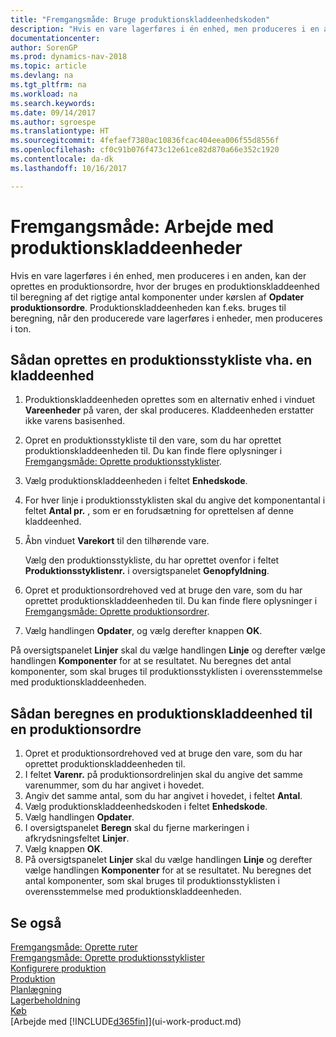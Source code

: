 ```yaml
---
title: "Fremgangsmåde: Bruge produktionskladdeenhedskoden"
description: "Hvis en vare lagerføres i én enhed, men produceres i en anden, skal produktionsordren bruge en produktionskladdeenhed til beregning af det rigtige antal komponenter. Produktionskladdeenheden kan f.eks. bruges til beregning, når den producerede vare lagerføres i enheder, men produceres i ton."
documentationcenter: 
author: SorenGP
ms.prod: dynamics-nav-2018
ms.topic: article
ms.devlang: na
ms.tgt_pltfrm: na
ms.workload: na
ms.search.keywords: 
ms.date: 09/14/2017
ms.author: sgroespe
ms.translationtype: HT
ms.sourcegitcommit: 4fefaef7380ac10836fcac404eea006f55d8556f
ms.openlocfilehash: cf0c91b076f473c12e61ce82d870a66e352c1920
ms.contentlocale: da-dk
ms.lasthandoff: 10/16/2017

---
```

# <a name="how-to-work-with-manufacturing-batch-units-of-measure"></a>Fremgangsmåde: Arbejde med produktionskladdeenheder
Hvis en vare lagerføres i én enhed, men produceres i en anden, kan der oprettes en produktionsordre, hvor der bruges en produktionskladdeenhed til beregning af det rigtige antal komponenter under kørslen af **Opdater produktionsordre**. Produktionskladdeenheden kan f.eks. bruges til beregning, når den producerede vare lagerføres i enheder, men produceres i ton.  

## <a name="to-create-a-production-bom-using-a-batch-unit-of-measure"></a>Sådan oprettes en produktionsstykliste vha. en kladdeenhed  
1.  Produktionskladdeenheden oprettes som en alternativ enhed i vinduet **Vareenheder** på varen, der skal produceres. Kladdeenheden erstatter ikke varens basisenhed.  
2.  Opret en produktionsstykliste til den vare, som du har oprettet produktionskladdeenheden til. Du kan finde flere oplysninger i [Fremgangsmåde: Oprette produktionsstyklister](production-how-to-create-production-boms.md).  
3.  Vælg produktionskladdeenheden i feltet **Enhedskode**.  
4.  For hver linje i produktionsstyklisten skal du angive det komponentantal i feltet **Antal pr.** , som er en forudsætning for oprettelsen af denne kladdeenhed.  
5.  Åbn vinduet **Varekort** til den tilhørende vare.  

    Vælg den produktionsstykliste, du har oprettet ovenfor i feltet **Produktionsstyklistenr.** i oversigtspanelet **Genopfyldning**.  
6.  Opret et produktionsordrehoved ved at bruge den vare, som du har oprettet produktionskladdeenheden til. Du kan finde flere oplysninger i [Fremgangsmåde: Oprette produktionsordrer](production-how-to-create-production-orders.md).  
7.  Vælg handlingen **Opdater**, og vælg derefter knappen **OK**.  

På oversigtspanelet **Linjer** skal du vælge handlingen **Linje** og derefter vælge handlingen **Komponenter** for at se resultatet. Nu beregnes det antal komponenter, som skal bruges til produktionsstyklisten i overensstemmelse med produktionskladdeenheden.  

## <a name="to-calculate-a-manufacturing-batch-unit-of-measure-on-a-production-order"></a>Sådan beregnes en produktionskladdeenhed til en produktionsordre  
1.  Opret et produktionsordrehoved ved at bruge den vare, som du har oprettet produktionskladdeenheden til.  
2.  I feltet **Varenr.** på produktionsordrelinjen skal du angive det samme varenummer, som du har angivet i hovedet.  
3.  Angiv det samme antal, som du har angivet i hovedet, i feltet **Antal**.  
4.  Vælg produktionskladdeenhedskoden i feltet **Enhedskode**.  
5.  Vælg handlingen **Opdater**.
6.  I oversigtspanelet **Beregn** skal du fjerne markeringen i afkrydsningsfeltet **Linjer**.  
7.  Vælg knappen **OK**.  
8.  På oversigtspanelet **Linjer** skal du vælge handlingen **Linje** og derefter vælge handlingen **Komponenter** for at se resultatet. Nu beregnes det antal komponenter, som skal bruges til produktionsstyklisten i overensstemmelse med produktionskladdeenheden.  

## <a name="see-also"></a>Se også  
[Fremgangsmåde: Oprette ruter](production-how-to-create-routings.md)  
[Fremgangsmåde: Oprette produktionsstyklister](production-how-to-create-production-boms.md)     
[Konfigurere produktion](production-configure-production-processes.md)  
[Produktion](production-manage-manufacturing.md)    
[Planlægning](production-planning.md)   
[Lagerbeholdning](inventory-manage-inventory.md)  
[Køb](purchasing-manage-purchasing.md)  
[Arbejde med [!INCLUDE[d365fin](includes/d365fin_md.md)]](ui-work-product.md)  

